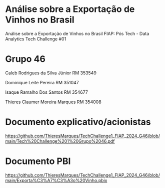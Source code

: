# Análise sobre a Exportação de Vinhos no Brasil


Análise sobre a Exportação de Vinhos no Brasil FIAP: Pós Tech - Data Analytics Tech Challenge #01

# Grupo 46
Caleb Rodrigues da Silva Júnior RM 353549

Dominique Leite Pereira  RM 351047

Isaque Ramalho Dos Santos RM 354677

Thieres Claumer Moreira Marques  RM 354008 

# Documento explicativo/acionistas
https://github.com/ThieresMarques/TechChallenge1_FIAP_2024_G46/blob/main/Tech%20Challenge%201%20Grupo%2046.pdf

# Documento PBI
https://github.com/ThieresMarques/TechChallenge1_FIAP_2024_G46/blob/main/Exporta%C3%A7%C3%A3o%20Vinho.pbix
